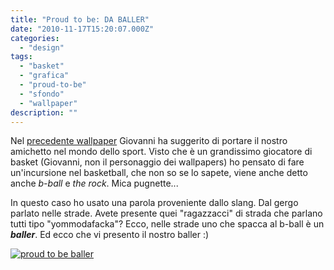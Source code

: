 ```yaml
---
title: "Proud to be: DA BALLER"
date: "2010-11-17T15:20:07.000Z"
categories:
  - "design"
tags:
  - "basket"
  - "grafica"
  - "proud-to-be"
  - "sfondo"
  - "wallpaper"
description: ""
---
```


Nel [precedente wallpaper](http://blog.enricodeleo.com/proud-to-be-punk-version/) Giovanni ha suggerito di portare il nostro amichetto nel mondo dello sport. Visto che è un grandissimo giocatore di basket (Giovanni, non il personaggio dei wallpapers) ho pensato di fare un'incursione nel basketball, che non so se lo sapete, viene anche detto anche _b-ball_ e _the rock_. Mica pugnette...

In questo caso ho usato una parola proveniente dallo slang. Dal gergo parlato nelle strade. Avete presente quei "ragazzacci" di strada che parlano tutti tipo "yommodafacka"? Ecco, nelle strade uno che spacca al b-ball è un **_baller_**. Ed ecco che vi presento il nostro baller :)

[![](https://enricodeleo.s3.eu-south-1.amazonaws.com/uploads/2010/11/proud_to_be__baller_by_lysergicstudio-d330tm1.jpg "proud to be baller")](http://fav.me/d330tm1)

